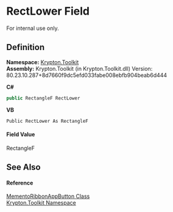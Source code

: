 # RectLower Field


For internal use only.



## Definition
**Namespace:** <a href="79d2eac2-21f4-54ff-7552-b20c33c30600.md">Krypton.Toolkit</a>  
**Assembly:** Krypton.Toolkit (in Krypton.Toolkit.dll) Version: 80.23.10.287+8d7660f9dc5efd033fabe008ebfb904beab6d444

**C#**
``` C#
public RectangleF RectLower
```
**VB**
``` VB
Public RectLower As RectangleF
```



#### Field Value
RectangleF

## See Also


#### Reference
<a href="2c106a27-7e66-cafa-ab94-37b617a2530b.md">MementoRibbonAppButton Class</a>  
<a href="79d2eac2-21f4-54ff-7552-b20c33c30600.md">Krypton.Toolkit Namespace</a>  
